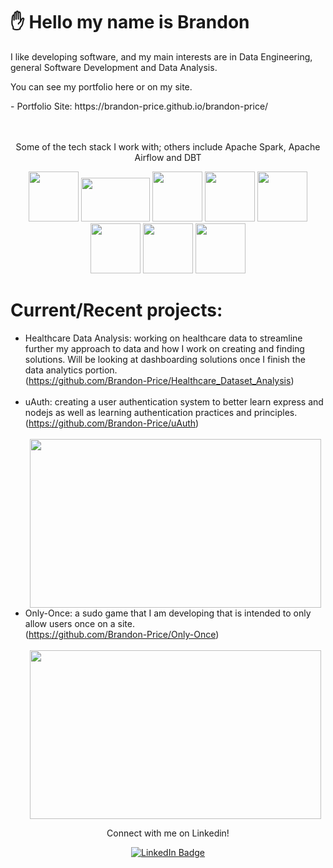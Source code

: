 <div>
  <div>
    <h1>
        ✋ Hello my name is Brandon 
    </h1>
    <p>I like developing software, and my main interests are in Data Engineering, general Software Development and Data Analysis.</p>
    <p>You can see my portfolio here or on my site.</p>
      - Portfolio Site: https://brandon-price.github.io/brandon-price/ <br><br>
  </div>
  <br>
  <div align=center>
    <p>Some of the tech stack I work with; others include Apache Spark, Apache Airflow and DBT</p>
    <img style='height: 80px; width: 80px' src='https://media3.giphy.com/media/v1.Y2lkPTc5MGI3NjExdHRxdW5lZzVmbWFlemxjMWFneHc1ZDVhZmR1YmNvajJ3bG15b3prZyZlcD12MV9pbnRlcm5hbF9naWZfYnlfaWQmY3Q9cw/LMt9638dO8dftAjtco/giphy.webp'/>
    <img style='height: 70px; width: 110px' src='https://media4.giphy.com/media/v1.Y2lkPTc5MGI3NjExOHpweDNzZmEzcDcwZ2F0bDM2NHl1cGhveXoyOTEzcngyZGcyampqNyZlcD12MV9pbnRlcm5hbF9naWZfYnlfaWQmY3Q9cw/kH1DBkPNyZPOk0BxrM/giphy.gif'/>
    <img style='height: 80px; width: 80px' src='https://media0.giphy.com/media/v1.Y2lkPTc5MGI3NjExaDh4N3E1b2tqam9kd2FqeXZucmYxc2t2MGljamZzMXBmdWZwNmVreSZlcD12MV9pbnRlcm5hbF9naWZfYnlfaWQmY3Q9Zw/21BnILw9xE6XWuGoPw/giphy.gif'/>
    <img style='height: 80px; width: 80px' src='https://media2.giphy.com/media/v1.Y2lkPTc5MGI3NjExbnFub3RqaWZ3a2JlNGpvbTVyNnd0dXlwbmptN3J1NGQ5ejAzM2g3dyZlcD12MV9pbnRlcm5hbF9naWZfYnlfaWQmY3Q9cw/kdFc8fubgS31b8DsVu/giphy.webp'/>
    <img style='height: 80px; width: 80px' src='https://media1.giphy.com/media/eNAsjO55tPbgaor7ma/200w.webp'/>
    <img style='height: 80px; width: 80px' src='https://media1.giphy.com/media/ln7z2eWriiQAllfVcn/200w.webp'/>
    <img style='height: 80px; width: 80px' src='https://media1.giphy.com/media/XAxylRMCdpbEWUAvr8/200w.webp'/>
    <img style='height: 80px; width: 80px' src='https://media0.giphy.com/media/fsEaZldNC8A1PJ3mwp/200w.webp'/> <br>
    
  </div>
</div>

# Current/Recent projects:
  - Healthcare Data Analysis: working on healthcare data to streamline further my approach to data and how I work on creating and finding solutions. Will be looking at dashboarding solutions once I finish the data analytics portion.<br>
    (https://github.com/Brandon-Price/Healthcare_Dataset_Analysis)<br><br>
  - uAuth: creating a user authentication system to better learn express and nodejs as well as learning authentication practices and principles. <br>
    (https://github.com/Brandon-Price/uAuth)<br><br>
    <div align='center'>
      <img style='height: 270px; width: 466.6px;' src='https://brandon-price.github.io/brandon-price/assets/project3/Sign in.png'>
    </div>
  - Only-Once: a sudo game that I am developing that is intended to only allow users once on a site.<br>
    (https://github.com/Brandon-Price/Only-Once)<br><br>
    <div align='center'>
      <img style='height: 270px; width: 466.6px;' src='https://brandon-price.github.io/brandon-price/assets/project4/Only-once.png'>
    </div>

<div align='center'>
    <p>Connect with me on Linkedin!</p>
      <a href='https://linkedin.com/in/brandonprice-' target='_blank'>
        <img src="https://img.shields.io/badge/LinkedIn-blue?style=for-the-badge&logo=linkedin&logoColor=white" alt="LinkedIn Badge"/>
      </a>
</div>
